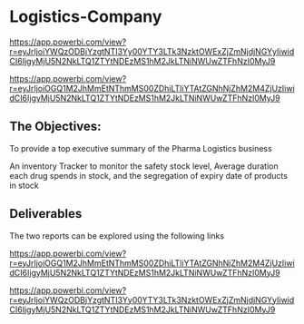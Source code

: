 # Logistics-Company

https://app.powerbi.com/view?r=eyJrIjoiYWQzODBjYzgtNTI3Yy00YTY3LTk3NzktOWExZjZmNjdjNGYyIiwidCI6IjgyMjU5N2NkLTQ1ZTYtNDEzMS1hM2JkLTNiNWUwZTFhNzI0MyJ9


https://app.powerbi.com/view?r=eyJrIjoiOGQ1M2JhMmEtNThmMS00ZDhiLTliYTAtZGNhNjZhM2M4ZjUzIiwidCI6IjgyMjU5N2NkLTQ1ZTYtNDEzMS1hM2JkLTNiNWUwZTFhNzI0MyJ9

## The Objectives: 

To provide a top executive summary of the Pharma Logistics business 

An inventory Tracker to monitor the safety stock level, Average duration each drug spends in stock, and the segregation of expiry date of products in stock

## Deliverables

The two reports can be explored using the following links

https://app.powerbi.com/view?r=eyJrIjoiOGQ1M2JhMmEtNThmMS00ZDhiLTliYTAtZGNhNjZhM2M4ZjUzIiwidCI6IjgyMjU5N2NkLTQ1ZTYtNDEzMS1hM2JkLTNiNWUwZTFhNzI0MyJ9

https://app.powerbi.com/view?r=eyJrIjoiYWQzODBjYzgtNTI3Yy00YTY3LTk3NzktOWExZjZmNjdjNGYyIiwidCI6IjgyMjU5N2NkLTQ1ZTYtNDEzMS1hM2JkLTNiNWUwZTFhNzI0MyJ9
